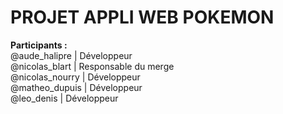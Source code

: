 # PROJET APPLI WEB POKEMON

__**Participants** :__\
@aude_halipre | Développeur\
@nicolas_blart | Responsable du merge\
@nicolas_nourry | Développeur\
@matheo_dupuis | Développeur\
@leo_denis | Développeur
